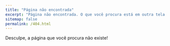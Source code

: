 ```yaml
---
title: "Página não encontrada"
excerpt: "Página não encontrada. O que você procura está em outra tela!"
sitemap: false
permalink: /404.html
---
```


Desculpe, a página que você procura não existe!
